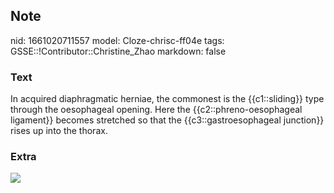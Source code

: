 ## Note
nid: 1661020711557
model: Cloze-chrisc-ff04e
tags: GSSE::!Contributor::Christine_Zhao
markdown: false

### Text
<div>
  <div>
    <div>
      <div>
        In acquired diaphragmatic herniae, the commonest is the
        {{c1::sliding}} type through the oesophageal opening. Here
        the {{c2::phreno-oesophageal ligament}} becomes stretched
        so that the {{c3::gastroesophageal junction}} rises up into
        the thorax.
      </div>
    </div>
  </div>
</div>

### Extra
<img src="paste-45d5caec50404fb7681a8a3248871c584d40d7d9.jpg">

